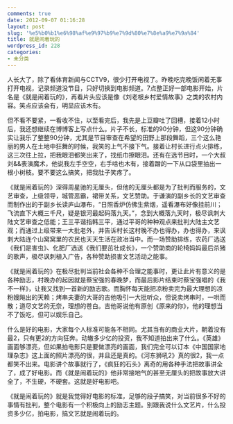 ```yaml
---
comments: true
date: 2012-09-07 01:16:28
layout: post
slug: '%e5%b0%b1%e6%98%af%e9%97%b9%e7%9d%80%e7%8e%a9%e7%9a%84'
title: 就是闹着玩的
wordpress_id: 228
categories:
- 未分类
---
```


人长大了，除了看体育新闻与CCTV9，很少打开电视了。昨晚吃完晚饭闲着无事打开电视，记录频道没节目，只好切换到电影频道。7点整正好一部电影开始，片名是《就是闹着玩的》，再看片头应该是像《刘老根乡村爱情故事》之类的农村内容。笑点应该会有，明显应该木有。

但不看不要紧，一看收不住，以至看完后，我先是上豆瓣吐了回槽，接着12小时后，我还想继续在博博客上写点什么。片子不长，标准的90分钟，但这90分钟确实让我乐了整整90分钟，尤其是节目审查在希望的田野上那段舞蹈，三个这么艳丽的男人在土地中狂舞的时候，我笑的上气不接下气。接着让村长进行点火排练，这三次往上拉，把我眼泪都笑出来了，找纸巾擦眼泪。还有在选节目时，一个大叔刘&&表演魔术，他说我左手空空，右手啥也木有，接着蹭的一下从口袋里抽出一根小树枝。要不要这么搞笑，把我肚子笑疼了。

《就是闹着玩的》深得周星驰的无厘头，但他的无厘头都是为了批判而服务的，文艺审查，上级领导，城管恶霸，裙带关系，文艺赞助。于谦演的副乡长的文艺审查而制作出的于副乡长读庐山瀑布，“日照香炉仿佛生紫烟，遥看瀑布好像挂前川；飞流直下大概三千尺，疑是银河最起码落九天。”，念到大概落九天时，极尽讽刺大陆文艺审查之低能；王三平谐指韩三平，通过平哥的种种观点来批判大陆主文艺观；而通过上级带来一大批老外，并告诉村长这村晚不办也得办，办也得办，来讽刺大陆连个山窝窝里的农民也天天生活在政冶当中。而一场赞助排练，农药厂选送《我们是害虫》、化肥厂选送《我们要茁壮成长》，一个赞助商的轮椅妈妈最后杀猪的歌声，极尽讽刺植入广告，各种赞助损害文艺活动之能事。

《就是闹着玩的》在极尽批判当前社会各种不合理之能事时，更让此片有意义的是各种励志，村晚办的起因就是蔡宝强的春晚梦，而最后影片结束时蔡宝强唱的《我不一样》，让我又找到一首新的励志歌。而胸怀每天能把凉粉卖完为最大理想的凉粉嫂飚出的天赖；烤串夫妻的大哥的吉他吸引一大批听众，但说卖烤串时，一哄而散；道尽文艺的无奈，理想的苍白。吉他哥说他有原创《原来的你》，他的理想当不了饭吃，但可以娱乐自己。

什么是好的电影，大家每个人标准可能各不相同。尤其当有的商业大片，朝着没有最2，只有更2的方向狂奔。动辙多少亿的投资，我不知道拍出来了什么。《英雄》画面够漂亮，但如果拍电影只是要做漂亮的画面，我们完全可以订本《中国国家地理杂志》这上面的照片漂亮的很，并且还是真的。《河东狮吼2》真的很2，我一点都笑不出来。电影讲个故事就行了，《疯狂的石头》离奇的用各种手法把故事讲全了，成了好电影。而《就是闹着玩的》他非常接地气的甚至无厘头的把故事放大讲全了，不生硬，不硬套。这就是好电影吧。

《就是闹着玩的》就是我觉得好电影的标准，足够的段子搞笑，对当前很多不好的事情有批判，整个电影有一个积极向上的励志主题。别跟我说什么文艺片，什么投资多少亿，拍电影，搞文艺就是闹着玩的。

